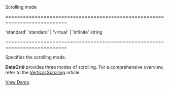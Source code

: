 <!--**
/*-------------------------------------------
    Auto-generated file. Do not modify.
-------------------------------------------

**-->
<!--d-->Scrolling mode<!--/d-->
===========================================================================
<!--default-->'standard'<!--/default-->
<!--acceptValues-->'standard' | 'virtual' | 'infinite'<!--/acceptValues-->
<!--type-->string<!--/type-->
===========================================================================

<!--shortDescription-->
Specifies the scrolling mode.
<!--/shortDescription-->

<!--fullDescription-->
**DataGrid** provides three modes of scrolling. For a comprehensive overview, refer to the [Vertical Scrolling](/Documentation/Guide/UI_Widgets/Data_Grid/Data_Navigation/#Scrolling/Vertical_Scrolling) article.

<a href="http://js.devexpress.com/Demos/WidgetsGallery/#demo/datagridgridpagingandscrollinginfinitescrolling/" class="button orange small fix-width-155" style="margin-right: 20px;" target="_blank">View Demo</a>
<!--/fullDescription-->